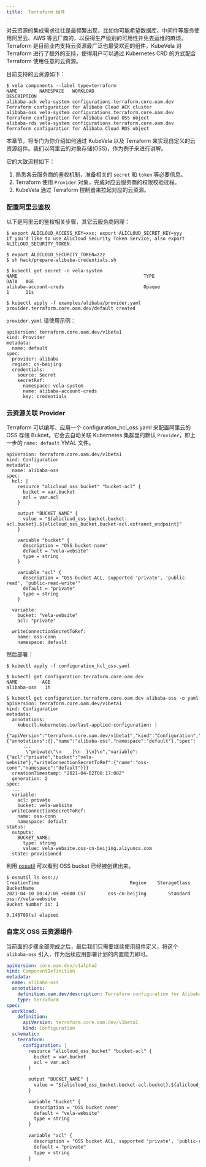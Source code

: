 ```yaml
---
title:  Terraform 组件
---
```


对云资源的集成需求往往是最频繁出现，比如你可能希望数据库、中间件等服务使用阿里云、AWS 等云厂商的，以获得生产级别的可用性并免去运维的麻烦。
Terraform 是目前业内支持云资源最广泛也最受欢迎的组件，KubeVela 对 Terraform 进行了额外的支持，使得用户可以通过 Kubernetes CRD 的方式配合
Terraform 使用任意的云资源。

目前支持的云资源如下：

```shell
$ vela components --label type=terraform
NAME       	NAMESPACE  	WORKLOAD                             	DESCRIPTION
alibaba-ack	vela-system	configurations.terraform.core.oam.dev	Terraform configuration for Alibaba Cloud ACK cluster
alibaba-oss	vela-system	configurations.terraform.core.oam.dev	Terraform configuration for Alibaba Cloud OSS object
alibaba-rds	vela-system	configurations.terraform.core.oam.dev	Terraform configuration for Alibaba Cloud RDS object
```

本章节，将专门为你介绍如何通过 KubeVela 以及 Terraform 来实现自定义的云资源组件。我们以阿里云的对象存储(OSS)，作为例子来进行讲解。

它的大致流程如下：
1. 熟悉各云服务商的鉴权机制，准备相关的 `secret` 和 `token` 等必要信息。
2. Terraform 使用 `Provider` 对象，完成对应云服务商的权限校验过程。
3. KubeVela 通过 Terraform 控制器来拉起对应的云资源。


### 配置阿里云鉴权
以下是阿里云的鉴权相关步骤，其它云服务商同理：

```
$ export ALICLOUD_ACCESS_KEY=xxx; export ALICLOUD_SECRET_KEY=yyy
If you'd like to use Alicloud Security Token Service, also export ALICLOUD_SECURITY_TOKEN.

$ export ALICLOUD_SECURITY_TOKEN=zzz
$ sh hack/prepare-alibaba-credentials.sh

$ kubectl get secret -n vela-system
NAME                                              TYPE                                  DATA   AGE
alibaba-account-creds                             Opaque                                1      11s

$ kubectl apply -f examples/alibaba/provider.yaml
provider.terraform.core.oam.dev/default created
```

`provider.yaml` 请使用示例：

```
apiVersion: terraform.core.oam.dev/v1beta1
kind: Provider
metadata:
  name: default
spec:
  provider: alibaba
  region: cn-beijing
  credentials:
    source: Secret
    secretRef:
      namespace: vela-system
      name: alibaba-account-creds
      key: credentials
```

### 云资源关联 Provider

Terraform 可以编写、应用一个 configuration_hcl_oss.yaml 来配置阿里云的 OSS 存储 Bukcet。它会去自动关联 Kubernetes 集群里的默认 `Provider`，即上一步的 `name: default` YMAL 文件。

```
apiVersion: terraform.core.oam.dev/v1beta1
kind: Configuration
metadata:
  name: alibaba-oss
spec:
  hcl: |
    resource "alicloud_oss_bucket" "bucket-acl" {
      bucket = var.bucket
      acl = var.acl
    }

    output "BUCKET_NAME" {
      value = "${alicloud_oss_bucket.bucket-acl.bucket}.${alicloud_oss_bucket.bucket-acl.extranet_endpoint}"
    }

    variable "bucket" {
      description = "OSS bucket name"
      default = "vela-website"
      type = string
    }

    variable "acl" {
      description = "OSS bucket ACL, supported 'private', 'public-read', 'public-read-write'"
      default = "private"
      type = string
    }

  variable:
    bucket: "vela-website"
    acl: "private"

  writeConnectionSecretToRef:
    name: oss-conn
    namespace: default
```
然后部署：

```
$ kubectl apply -f configuration_hcl_oss.yaml

$ kubectl get configuration.terraform.core.oam.dev
NAME         AGE
alibaba-oss   1h

$ kubectl get configuration.terraform.core.oam.dev alibaba-oss -o yaml
apiVersion: terraform.core.oam.dev/v1beta1
kind: Configuration
metadata:
  annotations:
    kubectl.kubernetes.io/last-applied-configuration: |
      {"apiVersion":"terraform.core.oam.dev/v1beta1","kind":"Configuration","metadata":{"annotations":{},"name":"alibaba-oss","namespace":"default"},"spec":
      ...
       \"private\"\n    }\n  }\n}\n","variable":{"acl":"private","bucket":"vela-website"},"writeConnectionSecretToRef":{"name":"oss-conn","namespace":"default"}}}
  creationTimestamp: "2021-04-02T08:17:08Z"
  generation: 2
spec:
  ...
  variable:
    acl: private
    bucket: vela-website
  writeConnectionSecretToRef:
    name: oss-conn
    namespace: default
status:
  outputs:
    BUCKET_NAME:
      type: string
      value: vela-website.oss-cn-beijing.aliyuncs.com
  state: provisioned
```

利用 [ossutil](https://help.aliyun.com/document_detail/50452.html) 可以看到 OSS bucket 已经被创建出来。

```
$ ossutil ls oss://
CreationTime                                 Region    StorageClass    BucketName
2021-04-10 00:42:09 +0800 CST        oss-cn-beijing        Standard    oss://vela-website
Bucket Number is: 1

0.146789(s) elapsed
```

### 自定义 OSS 云资源组件
当前面的步骤全部完成之后，最后我们只需要继续使用组件定义，将这个 `alibaba-oss` 引入，作为后续应用部署计划的内置能力即可。

```yaml
apiVersion: core.oam.dev/v1alpha2
kind: ComponentDefinition
metadata:
  name: alibaba-oss
  annotations:
    definition.oam.dev/description: Terraform configuration for Alibaba Cloud OSS object
    type: terraform
spec:
  workload:
    definition:
      apiVersion: terraform.core.oam.dev/v1beta1
      kind: Configuration
  schematic:
    terraform:
      configuration: |
        resource "alicloud_oss_bucket" "bucket-acl" {
          bucket = var.bucket
          acl = var.acl
        }

        output "BUCKET_NAME" {
          value = "${alicloud_oss_bucket.bucket-acl.bucket}.${alicloud_oss_bucket.bucket-acl.extranet_endpoint}"
        }

        variable "bucket" {
          description = "OSS bucket name"
          default = "vela-website"
          type = string
        }

        variable "acl" {
          description = "OSS bucket ACL, supported 'private', 'public-read', 'public-read-write'"
          default = "private"
          type = string
        }
```